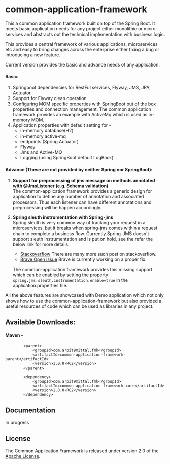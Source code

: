 # common-application-framework

This a common application framework built on top of the Spring Boot. It meets basic application needs for any project either monolithic or micro-services and abstracts out the technical implementation with business logic.

This provides a central framework of various applications, microservices etc and easy to bring changes across the enterprise either fixing a bug or introducing a new feature.

Current version provides the basic and advance needs of any application.  

#### Basic:
1. Springboot dependencies for RestFul services, Flyway, JMS, JPA, Actuator
2. Support for Flyway clean operation
3. Configuring MOM specific properties with SpringBoot out of the box properties and connection management. 
The common application framework provides an example with ActiveMq which is used as in-memory MOM.
4. Application properties with default setting for -
    * in-memory database(H2)
    * in-memory active-mq
    * endpoints (Spring Actuator)
    * Flyway
    * Jms and Active-MQ
    * Logging (using SpringBoot default LogBack)

#### Advance (These are not provided by neither Spring nor SpringBoot):
1. **Support for preprocessing of jms message on methods annotated with @JmsListener (e.g. Schema validation)**  
    The common-application framework provides a generic design for application to define any number of annotation and associated    processors. Thus each listener can have different annotations and preprocessing will be happen accordingly.
2. **Spring sleuth instrumentation with Spring-jms**  
    Spring sleuth is very common way of tracking your request in a microservices, but it breaks when spring-jms comes within a request chain to complete a business flow. Currently Spring-JMS doesn't support sleuth instrumentation and is put on hold, see the refer the below link for more details.  
    * [Stackoverflow](https://stackoverflow.com/questions/50536896/spring-boot-integration-of-sleuth-with-jms/50539929#50539929) There are many more such post on stackoverflow.
    * [Brave Open issue](https://github.com/openzipkin/brave/issues/584)  Brave is currently working on a proper fix.

    The common-application framework provides this missing support which can be enabled by setting the property `spring.jms.sleuth.instrumentation.enable=true` in the application.properties file.

All the above features are showcased with Demo application which not only shows how to use the common-application-framework but also provided a useful resources of code which can be used as libraries in any project.

## Available Downloads:  
#### Maven -  
```  
        <parent>  
            <groupId>com.arpit9mittal.fmk</groupId>  
            <artifactId>common-application-framework-parent</artifactId>  
            <version>1.0.0-RC2</version>  
        </parent>
  
        <dependency>  
            <groupId>com.arpit9mittal.fmk</groupId>  
            <artifactId>common-application-framework-core</artifactId>  
            <version>1.0.0-RC2</version>  
        </dependency>  
```
## Documentation

In progress

## License

The Common Application Framework is released under version 2.0 of the
[Apache License](http://www.apache.org/licenses/LICENSE-2.0).
